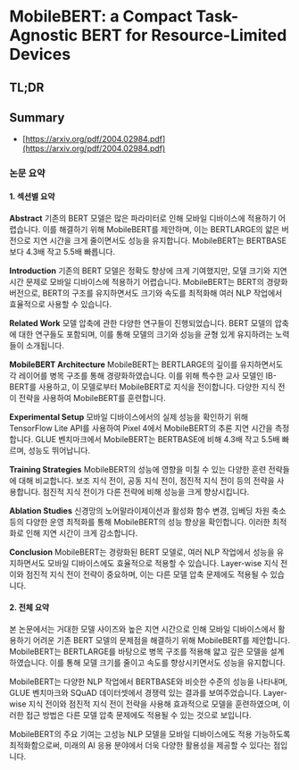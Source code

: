 # MobileBERT: a Compact Task-Agnostic BERT for Resource-Limited Devices
## TL;DR
## Summary
- [https://arxiv.org/pdf/2004.02984.pdf](https://arxiv.org/pdf/2004.02984.pdf)

### 논문 요약

#### 1. 섹션별 요약

**Abstract**
기존의 BERT 모델은 많은 파라미터로 인해 모바일 디바이스에 적용하기 어렵습니다. 이를 해결하기 위해 MobileBERT를 제안하며, 이는 BERTLARGE의 얇은 버전으로 지연 시간을 크게 줄이면서도 성능을 유지합니다. MobileBERT는 BERTBASE보다 4.3배 작고 5.5배 빠릅니다.

**Introduction**
기존의 BERT 모델은 정확도 향상에 크게 기여했지만, 모델 크기와 지연 시간 문제로 모바일 디바이스에 적용하기 어렵습니다. MobileBERT는 BERT의 경량화 버전으로, BERT의 구조를 유지하면서도 크기와 속도를 최적화해 여러 NLP 작업에서 효율적으로 사용할 수 있습니다.

**Related Work**
모델 압축에 관한 다양한 연구들이 진행되었습니다. BERT 모델의 압축에 대한 연구들도 포함되며, 이를 통해 모델의 크기와 성능을 균형 있게 유지하려는 노력들이 소개됩니다.

**MobileBERT Architecture**
MobileBERT는 BERTLARGE의 깊이를 유지하면서도 각 레이어를 병목 구조를 통해 경량화하였습니다. 이를 위해 특수한 교사 모델인 IB-BERT를 사용하고, 이 모델로부터 MobileBERT로 지식을 전이합니다. 다양한 지식 전이 전략을 사용하여 MobileBERT를 훈련합니다.

**Experimental Setup**
모바일 디바이스에서의 실제 성능을 확인하기 위해 TensorFlow Lite API를 사용하여 Pixel 4에서 MobileBERT의 추론 지연 시간을 측정합니다. GLUE 벤치마크에서 MobileBERT는 BERTBASE에 비해 4.3배 작고 5.5배 빠르며, 성능도 뛰어납니다.

**Training Strategies**
MobileBERT의 성능에 영향을 미칠 수 있는 다양한 훈련 전략들에 대해 비교합니다. 보조 지식 전이, 공동 지식 전이, 점진적 지식 전이 등의 전략을 사용합니다. 점진적 지식 전이가 다른 전략에 비해 성능을 크게 향상시킵니다.

**Ablation Studies**
신경망의 노어말라이제이션과 활성화 함수 변경, 임베딩 차원 축소 등의 다양한 운영 최적화를 통해 MobileBERT의 성능 향상을 확인합니다. 이러한 최적화로 인해 지연 시간이 크게 감소합니다.

**Conclusion**
MobileBERT는 경량화된 BERT 모델로, 여러 NLP 작업에서 성능을 유지하면서도 모바일 디바이스에도 효율적으로 적용할 수 있습니다. Layer-wise 지식 전이와 점진적 지식 전이 전략이 중요하며, 이는 다른 모델 압축 문제에도 적용될 수 있습니다.

#### 2. 전체 요약

본 논문에서는 거대한 모델 사이즈와 높은 지연 시간으로 인해 모바일 디바이스에서 활용하기 어려운 기존 BERT 모델의 문제점을 해결하기 위해 MobileBERT를 제안합니다. MobileBERT는 BERTLARGE를 바탕으로 병목 구조를 적용해 얇고 깊은 모델을 설계하였습니다. 이를 통해 모델 크기를 줄이고 속도를 향상시키면서도 성능을 유지합니다. 

MobileBERT는 다양한 NLP 작업에서 BERTBASE와 비슷한 수준의 성능을 나타내며, GLUE 벤치마크와 SQuAD 데이터셋에서 경쟁력 있는 결과를 보여주었습니다. Layer-wise 지식 전이와 점진적 지식 전이 전략을 사용해 효과적으로 모델을 훈련하였으며, 이러한 접근 방법은 다른 모델 압축 문제에도 적용될 수 있는 것으로 보입니다.

MobileBERT의 주요 기여는 고성능 NLP 모델을 모바일 디바이스에도 적용 가능하도록 최적화함으로써, 미래의 AI 응용 분야에서 더욱 다양한 활용성을 제공할 수 있다는 점입니다.